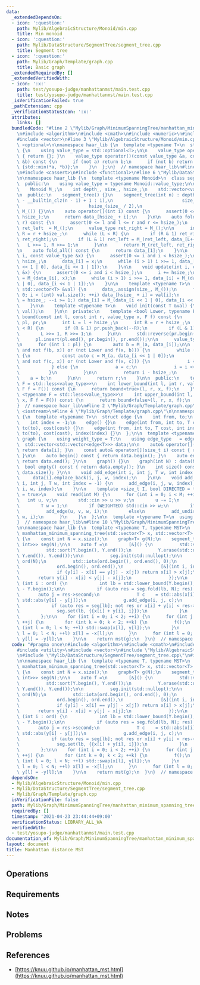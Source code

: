 ```yaml
---
data:
  _extendedDependsOn:
  - icon: ':question:'
    path: Mylib/AlgebraicStructure/Monoid/min.cpp
    title: Min monoid
  - icon: ':question:'
    path: Mylib/DataStructure/SegmentTree/segment_tree.cpp
    title: Segment tree
  - icon: ':question:'
    path: Mylib/Graph/Template/graph.cpp
    title: Basic graph
  _extendedRequiredBy: []
  _extendedVerifiedWith:
  - icon: ':x:'
    path: test/yosupo-judge/manhattanmst/main.test.cpp
    title: test/yosupo-judge/manhattanmst/main.test.cpp
  _isVerificationFailed: true
  _pathExtension: cpp
  _verificationStatusIcon: ':x:'
  attributes:
    links: []
  bundledCode: "#line 2 \"Mylib/Graph/MinimumSpanningTree/manhattan_minimum_spanning_tree.cpp\"\
    \n#include <algorithm>\n#include <cmath>\n#include <numeric>\n#include <utility>\n\
    #include <vector>\n#line 3 \"Mylib/AlgebraicStructure/Monoid/min.cpp\"\n#include\
    \ <optional>\n\nnamespace haar_lib {\n  template <typename T>\n  struct min_monoid\
    \ {\n    using value_type = std::optional<T>;\n\n    value_type operator()() const\
    \ { return {}; }\n    value_type operator()(const value_type &a, const value_type\
    \ &b) const {\n      if (not a) return b;\n      if (not b) return a;\n      return\
    \ {std::min(*a, *b)};\n    }\n  };\n}  // namespace haar_lib\n#line 3 \"Mylib/DataStructure/SegmentTree/segment_tree.cpp\"\
    \n#include <cassert>\n#include <functional>\n#line 6 \"Mylib/DataStructure/SegmentTree/segment_tree.cpp\"\
    \n\nnamespace haar_lib {\n  template <typename Monoid>\n  class segment_tree {\n\
    \  public:\n    using value_type = typename Monoid::value_type;\n\n  private:\n\
    \    Monoid M_;\n    int depth_, size_, hsize_;\n    std::vector<value_type> data_;\n\
    \n  public:\n    segment_tree() {}\n    segment_tree(int n) : depth_(n > 1 ? 32\
    \ - __builtin_clz(n - 1) + 1 : 1),\n                          size_(1 << depth_),\n\
    \                          hsize_(size_ / 2),\n                          data_(size_,\
    \ M_()) {}\n\n    auto operator[](int i) const {\n      assert(0 <= i and i <\
    \ hsize_);\n      return data_[hsize_ + i];\n    }\n\n    auto fold(int l, int\
    \ r) const {\n      assert(0 <= l and l <= r and r <= hsize_);\n      value_type\
    \ ret_left  = M_();\n      value_type ret_right = M_();\n\n      int L = l + hsize_,\
    \ R = r + hsize_;\n      while (L < R) {\n        if (R & 1) ret_right = M_(data_[--R],\
    \ ret_right);\n        if (L & 1) ret_left = M_(ret_left, data_[L++]);\n     \
    \   L >>= 1, R >>= 1;\n      }\n\n      return M_(ret_left, ret_right);\n    }\n\
    \n    auto fold_all() const {\n      return data_[1];\n    }\n\n    void set(int\
    \ i, const value_type &x) {\n      assert(0 <= i and i < hsize_);\n      i +=\
    \ hsize_;\n      data_[i] = x;\n      while (i > 1) i >>= 1, data_[i] = M_(data_[i\
    \ << 1 | 0], data_[i << 1 | 1]);\n    }\n\n    void update(int i, const value_type\
    \ &x) {\n      assert(0 <= i and i < hsize_);\n      i += hsize_;\n      data_[i]\
    \ = M_(data_[i], x);\n      while (i > 1) i >>= 1, data_[i] = M_(data_[i << 1\
    \ | 0], data_[i << 1 | 1]);\n    }\n\n    template <typename T>\n    void init_with_vector(const\
    \ std::vector<T> &val) {\n      data_.assign(size_, M_());\n      for (int i =\
    \ 0; i < (int) val.size(); ++i) data_[hsize_ + i] = val[i];\n      for (int i\
    \ = hsize_; --i >= 1;) data_[i] = M_(data_[i << 1 | 0], data_[i << 1 | 1]);\n\
    \    }\n\n    template <typename T>\n    void init(const T &val) {\n      init_with_vector(std::vector<value_type>(hsize_,\
    \ val));\n    }\n\n  private:\n    template <bool Lower, typename F>\n    int\
    \ bound(const int l, const int r, value_type x, F f) const {\n      std::vector<int>\
    \ pl, pr;\n      int L = l + hsize_;\n      int R = r + hsize_;\n      while (L\
    \ < R) {\n        if (R & 1) pr.push_back(--R);\n        if (L & 1) pl.push_back(L++);\n\
    \        L >>= 1, R >>= 1;\n      }\n\n      std::reverse(pr.begin(), pr.end());\n\
    \      pl.insert(pl.end(), pr.begin(), pr.end());\n\n      value_type a = M_();\n\
    \n      for (int i : pl) {\n        auto b = M_(a, data_[i]);\n\n        if ((Lower\
    \ and not f(b, x)) or (not Lower and f(x, b))) {\n          while (i < hsize_)\
    \ {\n            const auto c = M_(a, data_[i << 1 | 0]);\n            if ((Lower\
    \ and not f(c, x)) or (not Lower and f(x, c))) {\n              i = i << 1 | 0;\n\
    \            } else {\n              a = c;\n              i = i << 1 | 1;\n \
    \           }\n          }\n\n          return i - hsize_;\n        }\n\n    \
    \    a = b;\n      }\n\n      return r;\n    }\n\n  public:\n    template <typename\
    \ F = std::less<value_type>>\n    int lower_bound(int l, int r, value_type x,\
    \ F f = F()) const {\n      return bound<true>(l, r, x, f);\n    }\n\n    template\
    \ <typename F = std::less<value_type>>\n    int upper_bound(int l, int r, value_type\
    \ x, F f = F()) const {\n      return bound<false>(l, r, x, f);\n    }\n  };\n\
    }  // namespace haar_lib\n#line 2 \"Mylib/Graph/Template/graph.cpp\"\n#include\
    \ <iostream>\n#line 4 \"Mylib/Graph/Template/graph.cpp\"\n\nnamespace haar_lib\
    \ {\n  template <typename T>\n  struct edge {\n    int from, to;\n    T cost;\n\
    \    int index = -1;\n    edge() {}\n    edge(int from, int to, T cost) : from(from),\
    \ to(to), cost(cost) {}\n    edge(int from, int to, T cost, int index) : from(from),\
    \ to(to), cost(cost), index(index) {}\n  };\n\n  template <typename T>\n  struct\
    \ graph {\n    using weight_type = T;\n    using edge_type   = edge<T>;\n\n  \
    \  std::vector<std::vector<edge<T>>> data;\n\n    auto& operator[](size_t i) {\
    \ return data[i]; }\n    const auto& operator[](size_t i) const { return data[i];\
    \ }\n\n    auto begin() const { return data.begin(); }\n    auto end() const {\
    \ return data.end(); }\n\n    graph() {}\n    graph(int N) : data(N) {}\n\n  \
    \  bool empty() const { return data.empty(); }\n    int size() const { return\
    \ data.size(); }\n\n    void add_edge(int i, int j, T w, int index = -1) {\n \
    \     data[i].emplace_back(i, j, w, index);\n    }\n\n    void add_undirected(int\
    \ i, int j, T w, int index = -1) {\n      add_edge(i, j, w, index);\n      add_edge(j,\
    \ i, w, index);\n    }\n\n    template <size_t I, bool DIRECTED = true, bool WEIGHTED\
    \ = true>\n    void read(int M) {\n      for (int i = 0; i < M; ++i) {\n     \
    \   int u, v;\n        std::cin >> u >> v;\n        u -= I;\n        v -= I;\n\
    \        T w = 1;\n        if (WEIGHTED) std::cin >> w;\n        if (DIRECTED)\n\
    \          add_edge(u, v, w, i);\n        else\n          add_undirected(u, v,\
    \ w, i);\n      }\n    }\n  };\n\n  template <typename T>\n  using tree = graph<T>;\n\
    }  // namespace haar_lib\n#line 10 \"Mylib/Graph/MinimumSpanningTree/manhattan_minimum_spanning_tree.cpp\"\
    \n\nnamespace haar_lib {\n  template <typename T, typename MST>\n  std::vector<edge<T>>\
    \ manhattan_minimum_spanning_tree(std::vector<T> x, std::vector<T> y, MST mst)\
    \ {\n    const int N = x.size();\n    graph<T> g(N);\n    segment_tree<min_monoid<std::pair<T,\
    \ int>>> seg(N);\n\n    auto f =\n        [&]() {\n          std::vector<T> Y(y);\n\
    \          std::sort(Y.begin(), Y.end());\n          Y.erase(std::unique(Y.begin(),\
    \ Y.end()), Y.end());\n\n          seg.init(std::nullopt);\n\n          std::vector<int>\
    \ ord(N);\n          std::iota(ord.begin(), ord.end(), 0);\n          std::sort(\n\
    \              ord.begin(), ord.end(),\n              [&](int i, int j) {\n  \
    \              if (y[i] - x[i] == y[j] - x[j]) return x[i] > x[j];\n         \
    \       return y[i] - x[i] < y[j] - x[j];\n              });\n\n          for\
    \ (int i : ord) {\n            int lb = std::lower_bound(Y.begin(), Y.end(), y[i])\
    \ - Y.begin();\n\n            if (auto res = seg.fold(lb, N); res) {\n       \
    \       auto j = res->second;\n              T c    = std::abs(x[i] - x[j]) +\
    \ std::abs(y[i] - y[j]);\n              g.add_edge(i, j, c);\n            }\n\n\
    \            if (auto res = seg[lb]; not res or x[i] + y[i] < res->first) {\n\
    \              seg.set(lb, {{x[i] + y[i], i}});\n            }\n          }\n\
    \        };\n\n    for (int i = 0; i < 2; ++i) {\n      for (int j = 0; j < 2;\
    \ ++j) {\n        for (int k = 0; k < 2; ++k) {\n          f();\n          for\
    \ (int l = 0; l < N; ++l) std::swap(x[l], y[l]);\n        }\n        for (int\
    \ l = 0; l < N; ++l) x[l] = -x[l];\n      }\n      for (int l = 0; l < N; ++l)\
    \ y[l] = -y[l];\n    }\n\n    return mst(g);\n  }\n}  // namespace haar_lib\n"
  code: "#pragma once\n#include <algorithm>\n#include <cmath>\n#include <numeric>\n\
    #include <utility>\n#include <vector>\n#include \"Mylib/AlgebraicStructure/Monoid/min.cpp\"\
    \n#include \"Mylib/DataStructure/SegmentTree/segment_tree.cpp\"\n#include \"Mylib/Graph/Template/graph.cpp\"\
    \n\nnamespace haar_lib {\n  template <typename T, typename MST>\n  std::vector<edge<T>>\
    \ manhattan_minimum_spanning_tree(std::vector<T> x, std::vector<T> y, MST mst)\
    \ {\n    const int N = x.size();\n    graph<T> g(N);\n    segment_tree<min_monoid<std::pair<T,\
    \ int>>> seg(N);\n\n    auto f =\n        [&]() {\n          std::vector<T> Y(y);\n\
    \          std::sort(Y.begin(), Y.end());\n          Y.erase(std::unique(Y.begin(),\
    \ Y.end()), Y.end());\n\n          seg.init(std::nullopt);\n\n          std::vector<int>\
    \ ord(N);\n          std::iota(ord.begin(), ord.end(), 0);\n          std::sort(\n\
    \              ord.begin(), ord.end(),\n              [&](int i, int j) {\n  \
    \              if (y[i] - x[i] == y[j] - x[j]) return x[i] > x[j];\n         \
    \       return y[i] - x[i] < y[j] - x[j];\n              });\n\n          for\
    \ (int i : ord) {\n            int lb = std::lower_bound(Y.begin(), Y.end(), y[i])\
    \ - Y.begin();\n\n            if (auto res = seg.fold(lb, N); res) {\n       \
    \       auto j = res->second;\n              T c    = std::abs(x[i] - x[j]) +\
    \ std::abs(y[i] - y[j]);\n              g.add_edge(i, j, c);\n            }\n\n\
    \            if (auto res = seg[lb]; not res or x[i] + y[i] < res->first) {\n\
    \              seg.set(lb, {{x[i] + y[i], i}});\n            }\n          }\n\
    \        };\n\n    for (int i = 0; i < 2; ++i) {\n      for (int j = 0; j < 2;\
    \ ++j) {\n        for (int k = 0; k < 2; ++k) {\n          f();\n          for\
    \ (int l = 0; l < N; ++l) std::swap(x[l], y[l]);\n        }\n        for (int\
    \ l = 0; l < N; ++l) x[l] = -x[l];\n      }\n      for (int l = 0; l < N; ++l)\
    \ y[l] = -y[l];\n    }\n\n    return mst(g);\n  }\n}  // namespace haar_lib\n"
  dependsOn:
  - Mylib/AlgebraicStructure/Monoid/min.cpp
  - Mylib/DataStructure/SegmentTree/segment_tree.cpp
  - Mylib/Graph/Template/graph.cpp
  isVerificationFile: false
  path: Mylib/Graph/MinimumSpanningTree/manhattan_minimum_spanning_tree.cpp
  requiredBy: []
  timestamp: '2021-04-23 23:44:44+09:00'
  verificationStatus: LIBRARY_ALL_WA
  verifiedWith:
  - test/yosupo-judge/manhattanmst/main.test.cpp
documentation_of: Mylib/Graph/MinimumSpanningTree/manhattan_minimum_spanning_tree.cpp
layout: document
title: Manhattan distance MST
---
```


## Operations

## Requirements

## Notes

## Problems

## References

- [https://knuu.github.io/manhattan_mst.html](https://knuu.github.io/manhattan_mst.html)
